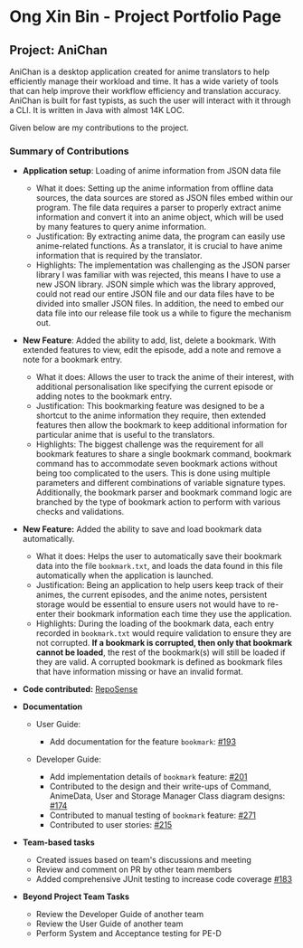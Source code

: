 # Ong Xin Bin - Project Portfolio Page

## Project: AniChan

AniChan is a desktop application created for anime translators to help efficiently manage their workload and time. It has a wide variety of tools that can help improve
their workflow efficiency and translation accuracy. AniChan is built for fast typists, as such the user will interact with it through a CLI. It is written in Java with almost 14K LOC. 

Given below are my contributions to the project.

### Summary of Contributions

*   **Application setup**: Loading of anime information from JSON data file
    *   What it does: Setting up the anime information from offline data sources, the data sources are stored as JSON files embed within our program. The file data requires a parser to properly extract anime information and convert it into an anime object, which will be used by many features to query anime information.
    *   Justification: By extracting anime data, the program can easily use anime-related functions.
    As a translator, it is crucial to have anime information that is required by the translator.
    *   Highlights: The implementation was challenging as the JSON parser library I was familiar with was rejected, this means I have to use a new JSON library. JSON simple which was the library approved, could not read our entire JSON file and our data files have to be divided into smaller JSON files. In addition, the need to embed our data file into our release file took us a while to figure the mechanism out. 

*   **New Feature**: Added the ability to add, list, delete a bookmark. With extended features to view, edit the episode, add a note and remove a note for a bookmark entry.
    *   What it does: Allows the user to track the anime of their interest, with additional personalisation like specifying the current episode or adding notes to the bookmark entry.
    *   Justification: This bookmarking feature was designed to be a shortcut to the anime information they require, then extended features then allow the bookmark to keep additional information for particular anime that is useful to the translators.
    *   Highlights: The biggest challenge was the requirement for all bookmark features to share a single bookmark command, bookmark command has to accommodate seven bookmark actions without being too complicated to the users. This is done using multiple parameters and different combinations of variable signature types. Additionally, the bookmark parser and bookmark command logic are branched by the type of bookmark action to perform with various checks and validations.

*   **New Feature:** Added the ability to save and load bookmark data automatically.
    *   What it does: Helps the user to automatically save their bookmark data into the file `bookmark.txt`, and loads the data found in this file automatically when the application is launched.
    *   Justification: Being an application to help users keep track of their animes, the current episodes, and the anime notes, persistent storage would be essential to ensure users not would have to re-enter their bookmark information each time they use the application.
    *   Highlights: During the loading of the bookmark data, each entry recorded in `bookmark.txt` would require validation to ensure they are not corrupted. **If a bookmark is corrupted, then only that bookmark cannot be loaded**, the rest of the bookmark(s) will still be loaded if they are valid. A corrupted bookmark is defined as bookmark files that have information missing or have an invalid format.

*   **Code contributed:** [RepoSense](#https://nus-cs2113-ay2021s1.github.io/tp-dashboard/#search=n3wsoldier&sort=groupTitle&sortWithin=title&since=2020-09-27&timeframe=commit&mergegroup=&groupSelect=groupByRepos&breakdown=false&tabOpen=true&tabType=authorship&tabAuthor=n3wsoldier&tabRepo=AY2021S1-CS2113T-F12-2%2Ftp%5Bmaster%5D&authorshipIsMergeGroup=false&authorshipFileTypes=docs~functional-code~test-code~other)

*   **Documentation**
    *   User Guide:
        *   Add documentation for the feature `bookmark`: [#193](#https://github.com/AY2021S1-CS2113T-F12-2/tp/pull/193)

    *   Developer Guide:
        *   Add implementation details of `bookmark` feature: [#201](#https://github.com/AY2021S1-CS2113T-F12-2/tp/pull/201)
        *   Contributed to the design and their write-ups of Command, AnimeData, User and Storage Manager Class diagram designs: [#174](#https://github.com/AY2021S1-CS2113T-F12-2/tp/pull/174)
        *   Contributed to manual testing of `bookmark` feature: [#271](#https://github.com/AY2021S1-CS2113T-F12-2/tp/pull/271)
        *   Contributed to user stories: [#215](#https://github.com/AY2021S1-CS2113T-F12-2/tp/pull/215)

*   **Team-based tasks**
    *   Created issues based on team's discussions and meeting
    *   Review and comment on PR by other team members 
    *   Added comprehensive JUnit testing to increase code coverage [#183](#https://github.com/AY2021S1-CS2113T-F12-2/tp/pull/183)

*   **Beyond Project Team Tasks**
    *   Review the Developer Guide of another team
    *   Review the User Guide of another team
    *   Perform System and Acceptance testing for PE-D